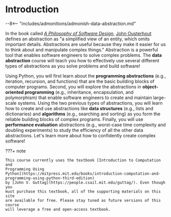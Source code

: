 # Introduction

[//]: # (Quote about the definition and benefits of abstraction)

--8<-- "includes/admonitions/admonish-data-abstraction.md"

In the book called [*A Philosophy of Software
Design*](https://web.stanford.edu/~ouster/cgi-bin/book.php), [John
Ousterhout](https://web.stanford.edu/~ouster/cgi-bin/home.php) defines an
abstraction as "a simplified view of an entity, which omits important details.
Abstractions are useful because they make it easier for us to think about and
manipulate complex things." Abstraction is a powerful tool that enables software
engineers to solve complex problems. The **data abstraction** course will teach
you how to effectively use several different types of abstractions as you solve
problems and build software!

Using Python, you will first learn about the **programming abstractions** (e.g.,
iteration, recursion, and functions) that are the basic building blocks of
computer programs. Second, you will explore the abstractions in
**object-oriented programming** (e.g., inheritance, encapsulation, and
polymorphism) that enable software engineers to create and maintain large-scale
systems. Using the two previous types of abstractions, you will learn how to
create and use abstractions like **data structures** (e.g., lists and
dictionaries) and **algorithms** (e.g., searching and sorting) as you form the
reliable building blocks of complex programs. Finally, you will use
**performance evaluation** abstractions (e.g., worst-case time complexity and
doubling experiments) to study the efficiency of all the other data
abstractions. Let's learn more about how to confidently create complex software!

???+ note

    This course currently uses the textbook [Introduction to Computation and
    Programming Using
    Python](https://mitpress.mit.edu/books/introduction-computation-and-programming-using-python-third-edition)
    by [John V. Guttag](https://people.csail.mit.edu/guttag/). Even though you
    must purchase this textbook, all of the supporting materials on this site
    are available for free. Please stay tuned as future versions of this course
    will leverage a free and open-access textbook.
